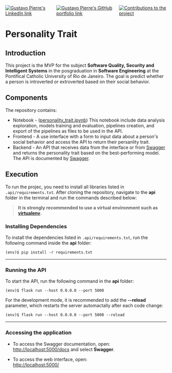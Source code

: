 <p align="left"  style="display: flex;">
    <a href="https://www.linkedin.com/in/gustavo_pierre">
        <img src="https://img.shields.io/badge/LinkedIn-gustavo--pierre-blue" alt="Gustavo Pierre's LinkedIn link">
    </a>
    <a href="https://github.com/gustavopierre/portfolio">
        <img src="https://img.shields.io/badge/portfolio-github-orange" alt="Gustavo Pierre's GitHub portfolio link">
    </a>
    <a href="https://github.com/gustavopierre/personality_trait/issues">
        <img src="https://img.shields.io/badge/contributions-welcome-brightgreen.svg?style=flat" alt="Contributions to the project">
    </a>
</p>

# Personality Trait
## Introduction
This project is the MVP for the subject **Software Quality, Security and Intelligent Systems** in the posgraduation in **Software Engineering** at the Pontifical Catholic University of Rio de Janeiro. The goal is predict whether a person is introverted or extroverted based on their social behavior.<br>

## Components
The repository contains:
- Notebook - ([personality_trait.ipynb](https://github.com/gustavopierre/personality_trait/blob/main/api/machinelearning/notebook/personality_trait.ipynb)) This notebook include data analysis exploration, models training and evaluation, pipelines creation, and export of the pipelines as files to be used in the API.
- Frontend - A use interface with a form to input data about a person's social behavior and access the API to return their persanlity trait.
- Backend - An API that receives data from the interface or from [Swagger](https://swagger.io/) and returns the personality trait based on the best-performing model. The API is documented by [Swagger](https://swagger.io/). 

## Execution
To run the projec, you need to install all libraries listed in `.api/requirements.txt`. 
After cloning the repository, navigate to the **api** folder in the terminal and run the commands described below:
> **It is strongly recommended to use a virtual environment such as [virtualenv](https://virtualenv.pypa.io/en/latest/installation.html).**

### Installing Dependencies
To install the dependencies listed in `.api/requirements.txt`, run the following command inside the **api** folder: 
```
(env)$ pip install -r requirements.txt
```
---
### Running the API
To start the API, run the following command in the **api** folder:
```
(env)$ flask run --host 0.0.0.0 --port 5000
```
For the development mode, it is recommended to add the **--reload** parameter, which restarts the server automactally after each code change:

```
(env)$ flask run --host 0.0.0.0 --port 5000 --reload
```
---
### Accessing the application

- To access the Swagger documentation, open:<br>
[http://localhost:5000/docs](http://localhost:5000/docs) and select **Swagger**.

- To access the web interface, open:<br>
[http://localhost:5000/](http://localhost:5000/)
